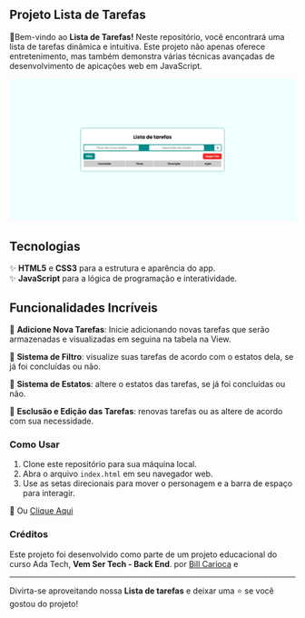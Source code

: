 ## Projeto Lista de Tarefas

🎉Bem-vindo ao **Lista de Tarefas!** Neste repositório, você encontrará uma lista de tarefas dinâmica e intuitiva. Este projeto não apenas oferece entretenimento, mas também demonstra várias técnicas avançadas de desenvolvimento de apicações web em JavaScript.
<p align="center">
  <img src="./tela-inicial.jpeg" alt="Tela inicial da lista de tarefas">
</p>

## Tecnologias

✨ **HTML5** e **CSS3** para a estrutura e aparência do app.<br>
✨ **JavaScript** para a lógica de programação e interatividade.<br>

## Funcionalidades Incríveis

🧧 **Adicione Nova Tarefas**: Inicie adicionando novas tarefas que serão armazenadas e visualizadas em seguina na tabela na View.<br>

🧧 **Sistema de Filtro**: visualize suas tarefas de acordo com o estatos dela, se já foi concluídas ou não. <br>

🧧 **Sistema de Estatos**: altere o estatos das tarefas, se já foi concluídas ou não. <br>

🧧 **Esclusão e Edição das Tarefas**: renovas tarefas ou as altere de acordo com sua necessidade. <br>

### Como Usar

1. Clone este repositório para sua máquina local.
2. Abra o arquivo `index.html` em seu navegador web.
3. Use as setas direcionais para mover o personagem e a barra de espaço para interagir.

🎁 Ou [Clique Aqui](https://billcarioca.github.io/lista-de-tarefas/) 


### Créditos

Este projeto foi desenvolvido como parte de um projeto educacional do curso Ada Tech, **Vem Ser Tech - Back End**. por [Bill Carioca](https://www.linkedin.com/in/billcarioca/) e 

---

Divirta-se aproveitando nossa **Lista de tarefas**  e deixar uma ⭐️ se você gostou do projeto!